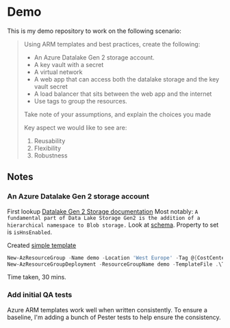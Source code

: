 # Demo

This is my demo repository to work on the following scenario:

>Using ARM templates and best practices, create the following:
>
>* An Azure Datalake Gen 2 storage account.
>* A key vault with a secret
>* A virtual network
>* A web app that can access both the datalake storage and the key vault secret
>* A load balancer that sits between the web app and the internet
>* Use tags to group the resources.
>
>Take note of your assumptions, and explain the choices you made
>
>Key aspect we would like to see are:
>
>1. Reusability
>2. Flexibility
>3. Robustness

## Notes

### An Azure Datalake Gen 2 storage account

First lookup [Datalake Gen 2 Storage documentation](https://docs.microsoft.com/en-us/azure/storage/blobs/data-lake-storage-introduction?toc=%2fazure%2fstorage%2fblobs%2ftoc.json)
Most notably: `A fundamental part of Data Lake Storage Gen2 is the addition of a hierarchical namespace to Blob storage.`
Look at [schema](https://docs.microsoft.com/en-us/azure/templates/microsoft.storage/2018-11-01/storageaccounts#storageaccountpropertiescreateparameters-object). Property to set is `isHnsEnabled`.

Created [simple template](/Templates/datalake-storage.json)

```powershell
New-AzResourceGroup -Name demo -Location 'West Europe' -Tag @{CostCenter='blackhole'}
New-AzResourceGroupDeployment -ResourceGroupName demo -TemplateFile .\Templates\datalake-storage.json -storageAccountName bgdemostordatalake
```

Time taken, 30 mins.

### Add initial QA tests

Azure ARM templates work well when written consistently. To ensure a baseline, I'm adding a bunch of Pester tests to help ensure the consistency.
